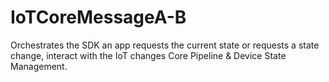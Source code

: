 # IoTCoreMessageA-B
Orchestrates the SDK an app requests the current state or requests a state change, interact with the IoT changes Core Pipeline &amp; Device State Management.
